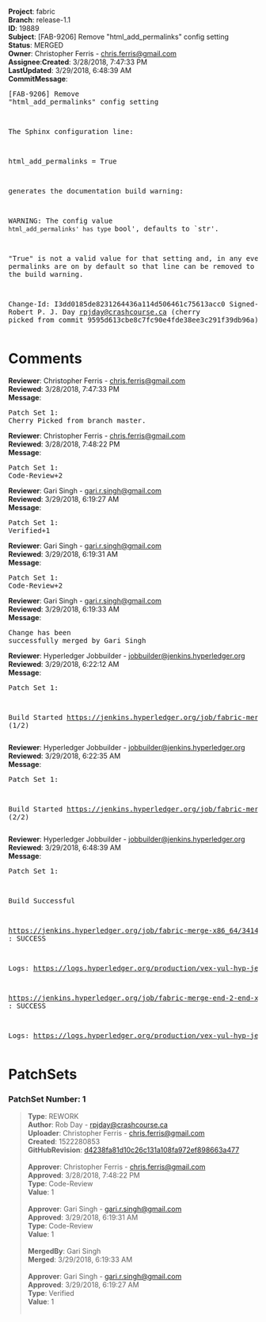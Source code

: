 <strong>Project</strong>: fabric</br><strong>Branch</strong>: release-1.1<br><strong>ID</strong>: 19889<br><strong>Subject</strong>: [FAB-9206] Remove "html_add_permalinks" config setting<br><strong>Status</strong>: MERGED<br><strong>Owner</strong>: Christopher Ferris - chris.ferris@gmail.com<br><strong>Assignee</strong>:<strong>Created</strong>: 3/28/2018, 7:47:33 PM<br><strong>LastUpdated</strong>: 3/29/2018, 6:48:39 AM<br><strong>CommitMessage</strong>:<br><pre>[FAB-9206] Remove "html_add_permalinks" config setting

The Sphinx configuration line:

  html_add_permalinks = True

generates the documentation build warning:

  WARNING: The config value `html_add_permalinks' has
  type `bool', defaults to `str'.

"True" is not a valid value for that setting and, in any event,
permalinks are on by default so that line can be removed to
get rid of the build warning.

Change-Id: I3dd0185de8231264436a114d506461c75613acc0
Signed-off-by: Robert P. J. Day <rpjday@crashcourse.ca>
(cherry picked from commit 9595d613cbe8c7fc90e4fde38ee3c291f39db96a)
</pre><h1>Comments</h1><strong>Reviewer</strong>: Christopher Ferris - chris.ferris@gmail.com<br><strong>Reviewed</strong>: 3/28/2018, 7:47:33 PM<br><strong>Message</strong>: <pre>Patch Set 1: Cherry Picked from branch master.</pre><strong>Reviewer</strong>: Christopher Ferris - chris.ferris@gmail.com<br><strong>Reviewed</strong>: 3/28/2018, 7:48:22 PM<br><strong>Message</strong>: <pre>Patch Set 1: Code-Review+2</pre><strong>Reviewer</strong>: Gari Singh - gari.r.singh@gmail.com<br><strong>Reviewed</strong>: 3/29/2018, 6:19:27 AM<br><strong>Message</strong>: <pre>Patch Set 1: Verified+1</pre><strong>Reviewer</strong>: Gari Singh - gari.r.singh@gmail.com<br><strong>Reviewed</strong>: 3/29/2018, 6:19:31 AM<br><strong>Message</strong>: <pre>Patch Set 1: Code-Review+2</pre><strong>Reviewer</strong>: Gari Singh - gari.r.singh@gmail.com<br><strong>Reviewed</strong>: 3/29/2018, 6:19:33 AM<br><strong>Message</strong>: <pre>Change has been successfully merged by Gari Singh</pre><strong>Reviewer</strong>: Hyperledger Jobbuilder - jobbuilder@jenkins.hyperledger.org<br><strong>Reviewed</strong>: 3/29/2018, 6:22:12 AM<br><strong>Message</strong>: <pre>Patch Set 1:

Build Started https://jenkins.hyperledger.org/job/fabric-merge-x86_64/3414/ (1/2)</pre><strong>Reviewer</strong>: Hyperledger Jobbuilder - jobbuilder@jenkins.hyperledger.org<br><strong>Reviewed</strong>: 3/29/2018, 6:22:35 AM<br><strong>Message</strong>: <pre>Patch Set 1:

Build Started https://jenkins.hyperledger.org/job/fabric-merge-end-2-end-x86_64/2081/ (2/2)</pre><strong>Reviewer</strong>: Hyperledger Jobbuilder - jobbuilder@jenkins.hyperledger.org<br><strong>Reviewed</strong>: 3/29/2018, 6:48:39 AM<br><strong>Message</strong>: <pre>Patch Set 1:

Build Successful 

https://jenkins.hyperledger.org/job/fabric-merge-x86_64/3414/ : SUCCESS

Logs: https://logs.hyperledger.org/production/vex-yul-hyp-jenkins-3/fabric-merge-x86_64/3414

https://jenkins.hyperledger.org/job/fabric-merge-end-2-end-x86_64/2081/ : SUCCESS

Logs: https://logs.hyperledger.org/production/vex-yul-hyp-jenkins-3/fabric-merge-end-2-end-x86_64/2081</pre><h1>PatchSets</h1><h3>PatchSet Number: 1</h3><blockquote><strong>Type</strong>: REWORK<br><strong>Author</strong>: Rob Day - rpjday@crashcourse.ca<br><strong>Uploader</strong>: Christopher Ferris - chris.ferris@gmail.com<br><strong>Created</strong>: 1522280853<br><strong>GitHubRevision</strong>: [d4238fa81d10c26c131a108fa972ef898663a477](https://github.com/hyperledger/fabric/commit/d4238fa81d10c26c131a108fa972ef898663a477)<br><br><strong>Approver</strong>: Christopher Ferris - chris.ferris@gmail.com<br><strong>Approved</strong>: 3/28/2018, 7:48:22 PM<br><strong>Type</strong>: Code-Review<br><strong>Value</strong>: 1<br><br><strong>Approver</strong>: Gari Singh - gari.r.singh@gmail.com<br><strong>Approved</strong>: 3/29/2018, 6:19:31 AM<br><strong>Type</strong>: Code-Review<br><strong>Value</strong>: 1<br><br><strong>MergedBy</strong>: Gari Singh<br><strong>Merged</strong>: 3/29/2018, 6:19:33 AM<br><br><strong>Approver</strong>: Gari Singh - gari.r.singh@gmail.com<br><strong>Approved</strong>: 3/29/2018, 6:19:27 AM<br><strong>Type</strong>: Verified<br><strong>Value</strong>: 1<br><br></blockquote>